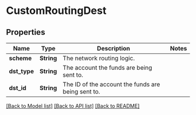 # CustomRoutingDest

## Properties

Name | Type | Description | Notes
------------ | ------------- | ------------- | -------------
**scheme** | **String** | The network routing logic. | 
**dst_type** | **String** | The account the funds are being sent to. | 
**dst_id** | **String** | The ID of the account the funds are being sent to. | 

[[Back to Model list]](../README.md#documentation-for-models) [[Back to API list]](../README.md#documentation-for-api-endpoints) [[Back to README]](../README.md)


